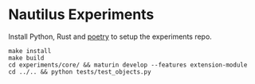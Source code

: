 # Nautilus Experiments

Install Python, Rust and [poetry](https://python-poetry.org/docs/) to setup the experiments repo.

```
make install
make build
cd experiments/core/ && maturin develop --features extension-module
cd ../.. && python tests/test_objects.py
```

